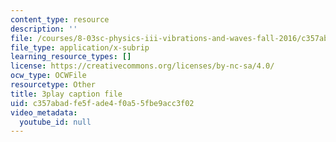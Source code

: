 ```yaml
---
content_type: resource
description: ''
file: /courses/8-03sc-physics-iii-vibrations-and-waves-fall-2016/c357abadfe5fade4f0a55fbe9acc3f02_T2n6fVybLcU.srt
file_type: application/x-subrip
learning_resource_types: []
license: https://creativecommons.org/licenses/by-nc-sa/4.0/
ocw_type: OCWFile
resourcetype: Other
title: 3play caption file
uid: c357abad-fe5f-ade4-f0a5-5fbe9acc3f02
video_metadata:
  youtube_id: null
---
```

